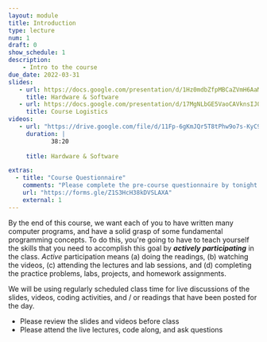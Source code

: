```yaml
---
layout: module
title: Introduction
type: lecture
num: 1
draft: 0
show_schedule: 1
description:
    - Intro to the course
due_date: 2022-03-31
slides:
   - url: https://docs.google.com/presentation/d/1Hz0mdbZfpMBCaZVmH6AaMLeyGutDlBArx7Anv-kjHzc/edit?usp=sharing
     title: Hardware & Software
   - url: https://docs.google.com/presentation/d/17MgNLbGE5VaoCAVknsIJQ--s_MK3uLr8z_yNkb1R5cY/edit?usp=sharing
     title: Course Logistics
videos:
   - url: "https://drive.google.com/file/d/11Fp-6gKmJQr5T8tPhw9o7s-KyC9m0lhh/view?usp=sharing"
     duration: |
            38:20
        
     title: Hardware & Software

extras:
  - title: "Course Questionnaire"
    comments: "Please complete the pre-course questionnaire by tonight (4/1)!"
    url: "https://forms.gle/Z1S3HcH38kDVSLAXA"
    external: 1
---
```



By the end of this course, we want each of you to have written many computer programs, and have a solid grasp of some fundamental programming concepts. To do this, you're going to have to teach yourself the skills that you need to accomplish this goal by ***actively participating*** in the class. *Active* participation means (a) doing the readings, (b) watching the videos, (c) attending the lectures and lab sessions, and (d) completing the practice problems, labs, projects, and homework assignments.

We will be using regularly scheduled class time for live discussions of the slides, videos, coding activities, and / or readings that have been posted for the day.
* Please review the slides and videos before class
* Please attend the live lectures, code along, and ask questions
